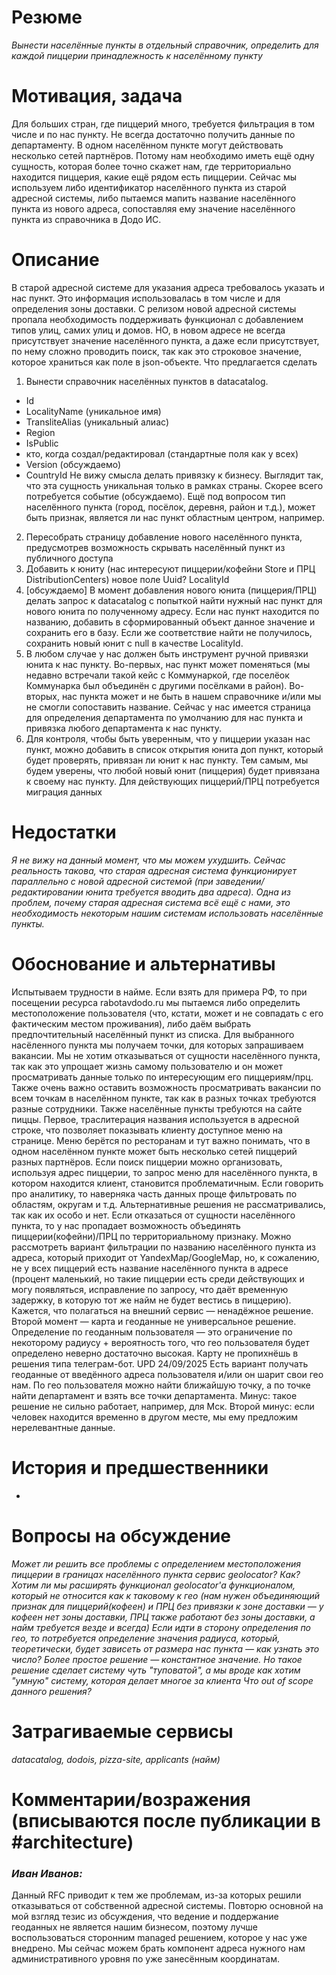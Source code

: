# Резюме
*Вынести населённые пункты в отдельный справочник, определить для каждой пиццерии принадлежность к населённому пункту*
# Мотивация, задача
Для больших стран, где пиццерий много, требуется фильтрация в том числе и по нас пункту. Не всегда достаточно получить данные по департаменту. В одном населённом пункте могут действовать несколько сетей партнёров. Потому нам необходимо иметь ещё одну сущность, которая более точно скажет нам, где территориально находится пиццерия, какие ещё рядом есть пиццерии. Сейчас мы используем либо идентификатор населённого пункта из старой адресной системы, либо пытаемся мапить название населённого пункта из нового адреса, сопоставляя ему значение населённого пункта из справочника в Додо ИС.
# Описание
В старой адресной системе для указания адреса требовалось указать и нас пункт. Это информация использовалась в том числе и для определения зоны доставки. С релизом новой адресной системы пропала необходимость поддерживать функционал с добавлением типов улиц, самих улиц и домов. НО, в новом адресе не всегда присутствует значение населённого пункта, а даже если присутствует, по нему сложно проводить поиск, так как это строковое значение, которое храниться как поле в json-объекте.
Что предлагается сделать
1. Вынести справочник населённых пунктов в datacatalog.
  - Id
  - LocalityName (уникальное имя)
  - TransliteAlias (уникальный алиас)
  - Region
  - IsPublic
  - кто, когда создал/редактировал (стандартные поля как у всех)
  - Version (обсуждаемо)
  - CountryId
    Не вижу смысла делать привязку к бизнесу. Выглядит так, что эта сущность уникальная только в рамках страны. Скорее всего потребуется событие (обсуждаемо). Ещё под вопросом тип населённого пункта (город, посёлок, деревня, район и т.д.), может быть признак, является ли нас пункт областным центром, например.
2. Пересобрать страницу добавление нового населённого пункта, предусмотрев возможность скрывать населённый пункт из публичного доступа
3. Добавить к юниту (нас интересуют пиццерии/кофейни Store и ПРЦ DistributionCenters) новое поле Uuid? LocalityId
4. [обсуждаемо] В момент добавления нового юнита (пиццерия/ПРЦ) делать запрос к datacatalog с попыткой найти нужный нас пункт для нового юнита по полученному адресу. Если нас пункт находится по названию, добавить в сформированный объект данное значение и сохранить его в базу. Если же соответствие найти не получилось, сохранить новый юнит с null в качестве LocalityId.
5. В любом случае у нас должен быть инструмент ручной привязки юнита к нас пункту. Во-первых, нас пункт может поменяться (мы недавно встречали такой кейс с Коммунаркой, где поселёок Коммунарка был объединён с другими посёлками в район). Во-вторых, нас пункта может и не быть в нашем справочнике и/или мы не смогли сопоставить название. Сейчас у нас имеется страница для определения департамента по умолчанию для нас пункта и привязка любого департамента к нас пункту.
6. Для контроля, чтобы быть уверенным, что у пиццерии указан нас пункт, можно добавить в список открытия юнита доп пункт, который будет проверять, привязан ли юнит к нас пункту. Тем самым, мы будем уверены, что любой новый юнит (пиццерия) будет привязана к своему нас пункту.
Для действующих пиццерий/ПРЦ потребуется миграция данных
# Недостатки
*Я не вижу на данный момент, что мы можем ухудшить. Сейчас реальность такова, что старая адресная система функционирует параллельно с новой адресной системой (при заведении/редактировании юнита требуется вводить два адреса). Одна из проблем, почему старая адресная система всё ещё с нами, это необходимость некоторым нашим системам использовать населённые пункты.*
# Обоснование и альтернативы
Испытываем трудности в найме. Если взять для примера РФ, то при посещении ресурса rabotavdodo.ru мы пытаемся либо определить местоположение пользователя (что, кстати, может и не совпадать с его фактическим местом проживания), либо даём выбрать предпочтительный населённый пункт из списка. Для выбранного насёленного пункта мы получаем точки, для которых запрашиваем вакансии. Мы не хотим отказываться от сущности населённого пункта, так как это упрощает жизнь самому пользователю и он может просматривать данные только по интересующим его пиццериям/прц. Также очень важно оставить возможность просматривать вакансии по всем точкам в населённом пункте, так как в разных точках требуются разные сотрудники.
Также населённые пункты требуются на сайте пиццы. Первое, траслитерация названия используется в адресной строке, что позволяет показывать клиенту доступное меню на странице. Меню берётся по ресторанам и тут важно понимать, что в одном населённом пункте может быть несколько сетей пиццерий разных партнёров. Если поиск пиццерии можно организовать, используя адрес пиццерии, то запрос меню для населённого пункта, в котором находится клиент, становится проблематичным.
Если говорить про аналитику, то наверняка часть данных проще фильтровать по областям, округам и т.д.
Альтернативные решения не рассматривались, так как их особо и нет. Если отказаться от сущности населённого пункта, то у нас пропадает возможность объединять пиццерии(кофейни)/ПРЦ по территориальному признаку. Можно рассмотреть вариант фильтрации по названию населённого пункта из адреса, который приходит от YandexMap/GoogleMap, но, к сожалению, не у всех пиццерий есть название населённого пункта в адресе (процент маленький, но такие пиццерии есть среди действующих и могу появляться, исправление по запросу, что даёт временную задержку, в которую тот же найм не будет вестись в пиццерию). Кажется, что полагаться на внешний сервис — ненадёжное решение.
Второй момент — карта и геоданные не универсальное решение. Определение по геоданным пользователя — это ограничение по некоторому радиусу + вероятность того, что гео пользователя будет определено неверно достаточно высокая. Карту не пропихнёшь в решения типа телеграм-бот. 
UPD 24/09/2025 Есть вариант получать геоданные от введённого адреса пользователя и/или он шарит свои гео нам. По гео пользователя можно найти ближайшую точку, а по точке найти департамент и взять все точки департамента. Минус: такое решение не сильно работает, например, для Мск. Второй минус: если человек находится временно в другом месте, мы ему предложим нерелевантные данные.
# История и предшественники
-
# Вопросы на обсуждение
*Может ли решить все проблемы с определением местоположения пиццерии в границах населённого пункта сервис geolocator? Как?
Хотим ли мы расширять функционал geolocator'а функционалом, который не относится как к таковому к гео (нам нужен объединяющий признак для пиццерий(кофеен) и ПРЦ без привязки к зоне доставки — у кофеен нет зоны доставки, ПРЦ также работают без зоны доставки, а найм требуется везде и всегда)*
*Если идти в сторону определения по гео, то потребуется определение значения радиуса, который, теоретически, будет зависеть от размера нас пункта — как узнать это число? Более простое решение — константное значение. Но такое решение сделает систему чуть "туповатой", а мы вроде как хотим "умную" систему, которая делает многое за клиента*
*Что out of scope данного решения?*
# Затрагиваемые сервисы
*datacatalog, dodois, pizza-site, applicants (найм)*
# Комментарии/возражения (вписываются после публикации в #architecture)
### *Иван Иванов:*
Данный RFC приводит к тем же проблемам, из-за которых решили отказываться от собственной адресной системы. Повторю основной на мой взгляд тезис из обсуждения, что ведение и поддержание геоданных не является нашим бизнесом, поэтому лучше воспользоваться сторонним managed решением, которое у нас уже внедрено. Мы сейчас можем брать компонент адреса нужного нам административного уровня по уже занесённым координатам.
